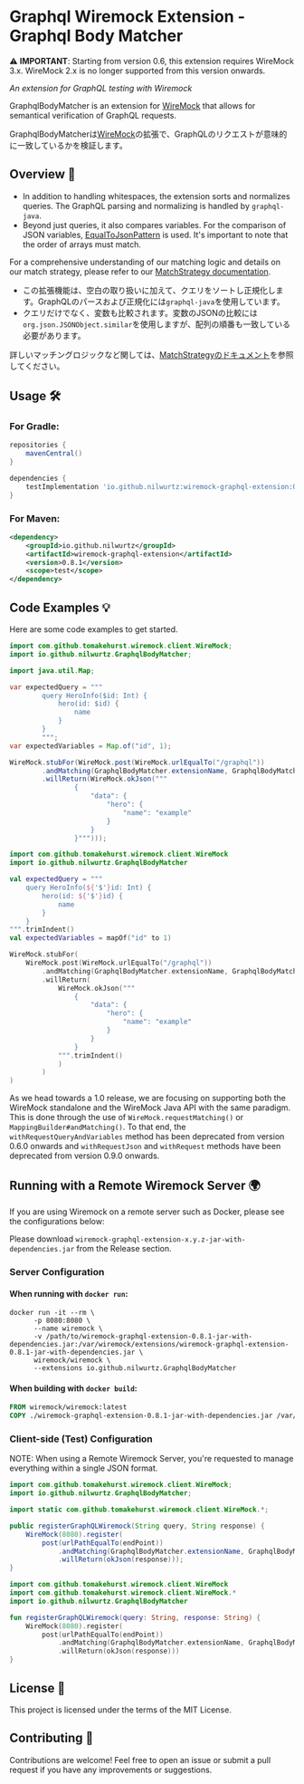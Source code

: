 # Graphql Wiremock Extension - Graphql Body Matcher

⚠️ **IMPORTANT**: Starting from version 0.6, this extension requires WireMock 3.x. WireMock 2.x is no longer supported from this version onwards.

*An extension for GraphQL testing with Wiremock*

GraphqlBodyMatcher is an extension for [WireMock](https://wiremock.org/) that allows for semantical verification of GraphQL requests.

GraphqlBodyMatcherは[WireMock](https://wiremock.org/)の拡張で、GraphQLのリクエストが意味的に一致しているかを検証します。

## Overview 📖

- In addition to handling whitespaces, the extension sorts and normalizes queries. The GraphQL parsing and normalizing is handled by `graphql-java`.
- Beyond just queries, it also compares variables. For the comparison of JSON variables, [EqualToJsonPattern](https://github.com/wiremock/wiremock/blob/3.3.1/src/main/java/com/github/tomakehurst/wiremock/matching/EqualToJsonPattern.java) is used. It's important to note that the order of arrays must match.

For a comprehensive understanding of our matching logic and details on our match strategy, please refer to our [MatchStrategy documentation](./docs/MatchStrategy.md).

- この拡張機能は、空白の取り扱いに加えて、クエリをソートし正規化します。GraphQLのパースおよび正規化には`graphql-java`を使用しています。
- クエリだけでなく、変数も比較されます。変数のJSONの比較には`org.json.JSONObject.similar`を使用しますが、配列の順番も一致している必要があります。

詳しいマッチングロジックなど関しては、[MatchStrategyのドキュメント](./docs/MatchStrategy.md)を参照してください。


## Usage 🛠️
### For Gradle:

```groovy
repositories {
    mavenCentral()
}

dependencies {
    testImplementation 'io.github.nilwurtz:wiremock-graphql-extension:0.8.1'
}
```

### For Maven:

```xml
<dependency>
    <groupId>io.github.nilwurtz</groupId>
    <artifactId>wiremock-graphql-extension</artifactId>
    <version>0.8.1</version>
    <scope>test</scope>
</dependency>
```


## Code Examples 💡
Here are some code examples to get started.

```java Java
import com.github.tomakehurst.wiremock.client.WireMock;
import io.github.nilwurtz.GraphqlBodyMatcher;

import java.util.Map;

var expectedQuery = """
        query HeroInfo($id: Int) {
            hero(id: $id) {
                name
            }
        }
        """;
var expectedVariables = Map.of("id", 1);

WireMock.stubFor(WireMock.post(WireMock.urlEqualTo("/graphql"))
        .andMatching(GraphqlBodyMatcher.extensionName, GraphqlBodyMatcher.parameters(expectedQuery, expectedVariables))
        .willReturn(WireMock.okJson("""
                {
                    "data": {
                        "hero": {
                            "name": "example"
                        }
                    }
                }""")));
```
```kotlin Kotlin
import com.github.tomakehurst.wiremock.client.WireMock
import io.github.nilwurtz.GraphqlBodyMatcher

val expectedQuery = """
    query HeroInfo(${'$'}id: Int) {
        hero(id: ${'$'}id) {
            name
        }
    }
""".trimIndent()
val expectedVariables = mapOf("id" to 1)

WireMock.stubFor(
    WireMock.post(WireMock.urlEqualTo("/graphql"))
        .andMatching(GraphqlBodyMatcher.extensionName, GraphqlBodyMatcher.parameters(expectedQuery, expectedVariables))
        .willReturn(
            WireMock.okJson("""
                {
                    "data": {
                        "hero": {
                            "name": "example"
                        }
                    }
                }
            """.trimIndent()
            )
        )
)
```

As we head towards a 1.0 release, we are focusing on supporting both the WireMock standalone and the WireMock Java API
with the same paradigm. This is done through the use of `WireMock.requestMatching()` or `MappingBuilder#andMatching()`.
To that end, the `withRequestQueryAndVariables` method has been deprecated from version 0.6.0 onwards and
`withRequestJson` and `withRequest` methods have been deprecated from version 0.9.0 onwards.

## Running with a Remote Wiremock Server 🌍

If you are using Wiremock on a remote server such as Docker, please see the configurations below:

Please download `wiremock-graphql-extension-x.y.z-jar-with-dependencies.jar` from the Release section.

### Server Configuration
#### When running with `docker run`:
```
docker run -it --rm \
      -p 8080:8080 \
      --name wiremock \
      -v /path/to/wiremock-graphql-extension-0.8.1-jar-with-dependencies.jar:/var/wiremock/extensions/wiremock-graphql-extension-0.8.1-jar-with-dependencies.jar \
      wiremock/wiremock \
      --extensions io.github.nilwurtz.GraphqlBodyMatcher
```

#### When building with `docker build`:
```dockerfile
FROM wiremock/wiremock:latest
COPY ./wiremock-graphql-extension-0.8.1-jar-with-dependencies.jar /var/wiremock/extensions/wiremock-graphql-extension-0.8.1-jar-with-dependencies.jar
```

### Client-side (Test) Configuration

NOTE: When using a Remote Wiremock Server, you're requested to manage everything within a single JSON format.

```java Java
import com.github.tomakehurst.wiremock.client.WireMock;
import io.github.nilwurtz.GraphqlBodyMatcher;

import static com.github.tomakehurst.wiremock.client.WireMock.*;

public registerGraphQLWiremock(String query, String response) {
    WireMock(8080).register(
        post(urlPathEqualTo(endPoint))
            .andMatching(GraphqlBodyMatcher.extensionName, GraphqlBodyMatcher.parameters(query))
            .willReturn(okJson(response)));
}
```
```kotlin Kotlin
import com.github.tomakehurst.wiremock.client.WireMock
import com.github.tomakehurst.wiremock.client.WireMock.*
import io.github.nilwurtz.GraphqlBodyMatcher

fun registerGraphQLWiremock(query: String, response: String) {
    WireMock(8080).register(
        post(urlPathEqualTo(endPoint))
            .andMatching(GraphqlBodyMatcher.extensionName, GraphqlBodyMatcher.parameters(query))
            .willReturn(okJson(response)))
}
```

## License 📜
This project is licensed under the terms of the MIT License.

## Contributing 🤝
Contributions are welcome! Feel free to open an issue or submit a pull request if you have any improvements or suggestions.